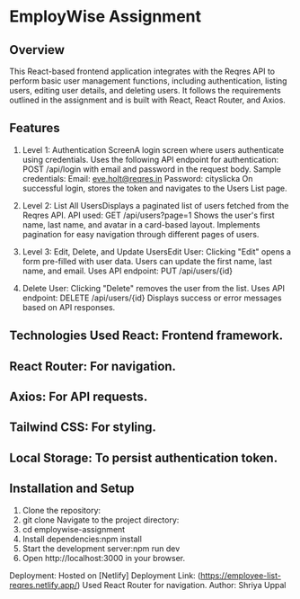 # EmployWise Assignment

## Overview
This React-based frontend application integrates with the Reqres API to perform basic user management functions, including authentication, listing users, editing user details, and deleting users. It follows the requirements outlined in the assignment and is built with React, React Router, and Axios.

## Features
1. Level 1: Authentication ScreenA login screen where users authenticate using credentials.
Uses the following API endpoint for authentication:
POST /api/login with email and password in the request body.
Sample credentials:
Email: eve.holt@reqres.in
Password: cityslicka
On successful login, stores the token and navigates to the Users List page.

2. Level 2: List All UsersDisplays a paginated list of users fetched from the Reqres API.
API used: GET /api/users?page=1
Shows the user's first name, last name, and avatar in a card-based layout.
Implements pagination for easy navigation through different pages of users.

3. Level 3: Edit, Delete, and Update UsersEdit User:
Clicking "Edit" opens a form pre-filled with user data.
Users can update the first name, last name, and email.
Uses API endpoint: PUT /api/users/{id}

4. Delete User:
Clicking "Delete" removes the user from the list.
Uses API endpoint: DELETE /api/users/{id}
Displays success or error messages based on API responses.


## Technologies Used React: Frontend framework.
## React Router: For navigation.
## Axios: For API requests.
## Tailwind CSS: For styling.
## Local Storage: To persist authentication token.

## Installation and Setup
1. Clone the repository:
2. git clone <repository-url>Navigate to the project directory:
3. cd employwise-assignment
4. Install dependencies:npm install
5. Start the development server:npm run dev
4. Open http://localhost:3000 in your browser.

Deployment: Hosted on [Netlify] 
Deployment Link: (https://employee-list-reqres.netlify.app/)
Used React Router for navigation.
Author: Shriya Uppal

